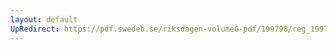 ```yaml
---
layout: default
UpRedirect: https://pdf.swedeb.se/riksdagen-volumeG-pdf/199798/reg_199798/reg_199798_0142.pdf
---
```

